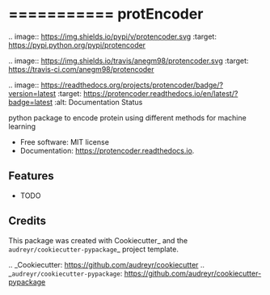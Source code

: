 ===========
protEncoder
===========


.. image:: https://img.shields.io/pypi/v/protencoder.svg
        :target: https://pypi.python.org/pypi/protencoder

.. image:: https://img.shields.io/travis/anegm98/protencoder.svg
        :target: https://travis-ci.com/anegm98/protencoder

.. image:: https://readthedocs.org/projects/protencoder/badge/?version=latest
        :target: https://protencoder.readthedocs.io/en/latest/?badge=latest
        :alt: Documentation Status




python package to encode protein using different methods for machine learning


* Free software: MIT license
* Documentation: https://protencoder.readthedocs.io.


Features
--------

* TODO

Credits
-------

This package was created with Cookiecutter_ and the `audreyr/cookiecutter-pypackage`_ project template.

.. _Cookiecutter: https://github.com/audreyr/cookiecutter
.. _`audreyr/cookiecutter-pypackage`: https://github.com/audreyr/cookiecutter-pypackage
